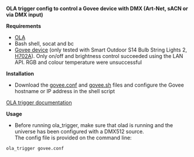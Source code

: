 **OLA trigger config to control a Govee device with DMX (Art-Net, sACN or via DMX input)**

**Requirements**

* [OLA](https://www.openlighting.org/ola)
* Bash shell, socat and bc
* [Govee device](https://eu.govee.com) (only tested with Smart Outdoor S14 Bulb String Lights 2, [H702A](https://eu.govee.com/products/govee-outdoor-s14-bulb-string-lights-2)). Only on/off and brightness control succeeded using the LAN API. RGB and colour temperature were unsuccessful

**Installation**
  
* Download the [govee.conf](govee.conf) and [govee.sh](govee.sh) files and configure the Govee hostname or IP address in the shell script


[OLA trigger documentation](https://www.openlighting.org/ola/advanced-topics/ola-dmx-trigger/)

**Usage** 

* Before running ola_trigger, make sure that olad is running and the universe has been configured with a DMX512 source.  
The config file is provided on the command line:

`ola_trigger govee.conf`
